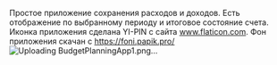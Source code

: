 Простое приложение сохранения расходов и доходов. Есть отображение по выбранному периоду и итоговое состояние счета. Иконка приложения сделана YI-PIN  с  сайта www.flaticon.com. Фон приложения скачан с https://foni.papik.pro/
![Uploading BudgetPlanningApp1.png…]()

